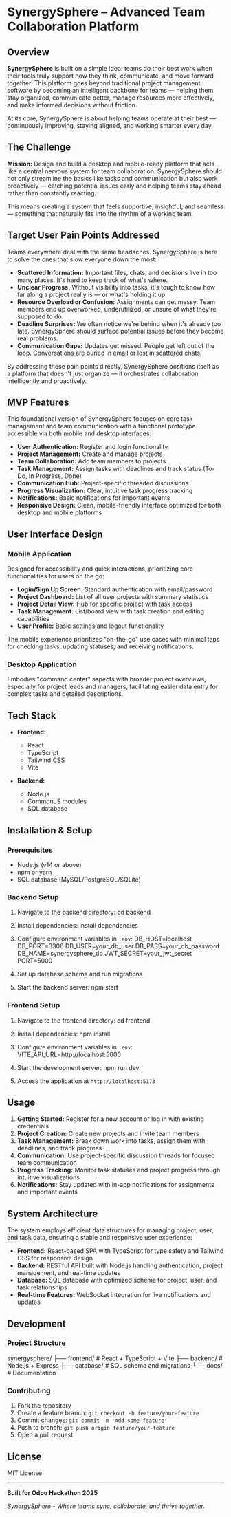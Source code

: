  # SynergySphere – Advanced Team Collaboration Platform

## Overview

**SynergySphere** is built on a simple idea: teams do their best work when their tools truly support how they think, communicate, and move forward together. This platform goes beyond traditional project management software by becoming an intelligent backbone for teams — helping them stay organized, communicate better, manage resources more effectively, and make informed decisions without friction.

At its core, SynergySphere is about helping teams operate at their best — continuously improving, staying aligned, and working smarter every day.

## The Challenge

**Mission:** Design and build a desktop and mobile-ready platform that acts like a central nervous system for team collaboration. SynergySphere should not only streamline the basics like tasks and communication but also work proactively — catching potential issues early and helping teams stay ahead rather than constantly reacting.

This means creating a system that feels supportive, insightful, and seamless — something that naturally fits into the rhythm of a working team.

## Target User Pain Points Addressed

Teams everywhere deal with the same headaches. SynergySphere is here to solve the ones that slow everyone down the most:

- **Scattered Information:** Important files, chats, and decisions live in too many places. It's hard to keep track of what's where.
- **Unclear Progress:** Without visibility into tasks, it's tough to know how far along a project really is — or what's holding it up.
- **Resource Overload or Confusion:** Assignments can get messy. Team members end up overworked, underutilized, or unsure of what they're supposed to do.
- **Deadline Surprises:** We often notice we're behind when it's already too late. SynergySphere should surface potential issues before they become real problems.
- **Communication Gaps:** Updates get missed. People get left out of the loop. Conversations are buried in email or lost in scattered chats.

By addressing these pain points directly, SynergySphere positions itself as a platform that doesn't just organize — it orchestrates collaboration intelligently and proactively.

## MVP Features

This foundational version of SynergySphere focuses on core task management and team communication with a functional prototype accessible via both mobile and desktop interfaces:

- **User Authentication:** Register and login functionality
- **Project Management:** Create and manage projects
- **Team Collaboration:** Add team members to projects
- **Task Management:** Assign tasks with deadlines and track status (To-Do, In Progress, Done)
- **Communication Hub:** Project-specific threaded discussions
- **Progress Visualization:** Clear, intuitive task progress tracking
- **Notifications:** Basic notifications for important events
- **Responsive Design:** Clean, mobile-friendly interface optimized for both desktop and mobile platforms

## User Interface Design

### Mobile Application
Designed for accessibility and quick interactions, prioritizing core functionalities for users on the go:

- **Login/Sign Up Screen:** Standard authentication with email/password
- **Project Dashboard:** List of all user projects with summary statistics
- **Project Detail View:** Hub for specific project with task access
- **Task Management:** List/board view with task creation and editing capabilities
- **User Profile:** Basic settings and logout functionality

The mobile experience prioritizes "on-the-go" use cases with minimal taps for checking tasks, updating statuses, and receiving notifications.

### Desktop Application
Embodies "command center" aspects with broader project overviews, especially for project leads and managers, facilitating easier data entry for complex tasks and detailed descriptions.

## Tech Stack

- **Frontend:**
  - React
  - TypeScript
  - Tailwind CSS
  - Vite

- **Backend:**
  - Node.js
  - CommonJS modules
  - SQL database

## Installation & Setup

### Prerequisites

- Node.js (v14 or above)
- npm or yarn
- SQL database (MySQL/PostgreSQL/SQLite)

### Backend Setup

1. Navigate to the backend directory:
cd backend

2. Install dependencies:
Install dependencies


3. Configure environment variables in `.env`:
DB_HOST=localhost
DB_PORT=3306
DB_USER=your_db_user
DB_PASS=your_db_password
DB_NAME=synergysphere_db
JWT_SECRET=your_jwt_secret
PORT=5000

4. Set up database schema and run migrations

5. Start the backend server:
npm start


### Frontend Setup

1. Navigate to the frontend directory:
cd frontend

2. Install dependencies:
npm install

3. Configure environment variables in `.env`:
VITE_API_URL=http://localhost:5000

4. Start the development server:
npm run dev

5. Access the application at `http://localhost:5173`

## Usage

1. **Getting Started:** Register for a new account or log in with existing credentials
2. **Project Creation:** Create new projects and invite team members
3. **Task Management:** Break down work into tasks, assign them with deadlines, and track progress
4. **Communication:** Use project-specific discussion threads for focused team communication
5. **Progress Tracking:** Monitor task statuses and project progress through intuitive visualizations
6. **Notifications:** Stay updated with in-app notifications for assignments and important events

## System Architecture

The system employs efficient data structures for managing project, user, and task data, ensuring a stable and responsive user experience:

- **Frontend:** React-based SPA with TypeScript for type safety and Tailwind CSS for responsive design
- **Backend:** RESTful API built with Node.js handling authentication, project management, and real-time updates
- **Database:** SQL database with optimized schema for project, user, and task relationships
- **Real-time Features:** WebSocket integration for live notifications and updates

## Development

### Project Structure
synergysphere/
├── frontend/ # React + TypeScript + Vite
├── backend/ # Node.js + Express
├── database/ # SQL schema and migrations
└── docs/ # Documentation


### Contributing

1. Fork the repository
2. Create a feature branch: `git checkout -b feature/your-feature`
3. Commit changes: `git commit -m 'Add some feature'`
4. Push to branch: `git push origin feature/your-feature`
5. Open a pull request

## License

MIT License

---

**Built for Odoo Hackathon 2025**

*SynergySphere - Where teams sync, collaborate, and thrive together.*